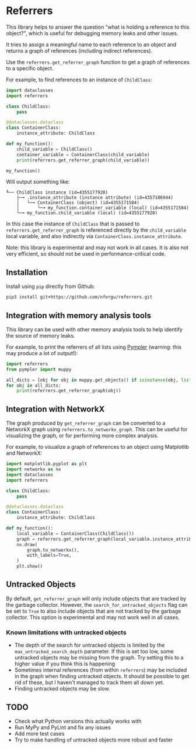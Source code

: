 # Referrers

This library helps to answer the question "what is holding a reference to this object?",
which is useful for debugging memory leaks and other issues.

It tries to assign a meaningful name to each reference to an object and returns a graph
of references (including indirect references).

Use the `referrers.get_referrer_graph` function to get a graph of references to a
specific object.

For example, to find references to an instance of `ChildClass`:

```python
import dataclasses
import referrers

class ChildClass:
    pass

@dataclasses.dataclass
class ContainerClass:
    instance_attribute: ChildClass

def my_function():
    child_variable = ChildClass()
    container_variable = ContainerClass(child_variable)
    print(referrers.get_referrer_graph(child_variable))

my_function()
```

Will output something like:

```plaintext
╙── ChildClass instance (id=4355177920)
    ├─╼ .instance_attribute (instance attribute) (id=4357186944)
    │   └─╼ ContainerClass (object) (id=4355171584)
    │       └─╼ my_function.container_variable (local) (id=4355171584)
    └─╼ my_function.child_variable (local) (id=4355177920)
```

In this case the instance of `ChildClass` that is passed to `referrers.get_referrer_graph`
is referenced directly by the `child_variable` local variable, and also indirectly
via `ContainerClass.instance_attribute`.

Note: this library is experimental and may not work in all cases. It is also not very
efficient, so should not be used in performance-critical code.

## Installation

Install using `pip` directly from Github:

```bash
pip3 install git+https://github.com/nfergu/referrers.git
```

## Integration with memory analysis tools

This library can be used with other memory analysis tools to help identify the source
of memory leaks.

For example, to print the referrers of all lists using
[Pympler](https://pympler.readthedocs.io/en/latest/) (warning: this may produce a lot of output!):

```python
import referrers
from pympler import muppy

all_dicts = [obj for obj in muppy.get_objects() if isinstance(obj, list)]
for obj in all_dicts:
    print(referrers.get_referrer_graph(obj))
```

## Integration with NetworkX

The graph produced by `get_referrer_graph` can be converted to a NetworkX graph using
`referrers.to_networkx_graph`. This can be useful for visualizing the graph, or for
performing more complex analysis.

For example, to visualize a graph of references to an object using Matplotlib and NetworkX:

```python
import matplotlib.pyplot as plt
import networkx as nx
import dataclasses
import referrers

class ChildClass:
    pass

@dataclasses.dataclass
class ContainerClass:
    instance_attribute: ChildClass

def my_function():
    local_variable = ContainerClass(ChildClass())
    graph = referrers.get_referrer_graph(local_variable.instance_attribute)
    nx.draw(
        graph.to_networkx(),
        with_labels=True,
    )
    plt.show()
```

## Untracked Objects

By default, `get_referrer_graph` will only include objects that are tracked by the garbage
collector. However, the `search_for_untracked_objects` flag can be set to `True` to also
include objects that are not tracked by the garbage collector. This option is experimental
and may not work well in all cases.

### Known limitations with untracked objects

* The depth of the search for untracked objects is limited by the `max_untracked_search_depth`
  parameter. If this is set too low, some untracked objects may be missing from the graph.
  Try setting this to a higher value if you think this is happening
* Sometimes internal references (from within `referrers`) may be included in the graph when
  finding untracked objects. It should be possible to get rid of these, but I haven't
  managed to track them all down yet.
* Finding untracked objects may be slow.

## TODO

* Check what Python versions this actually works with
* Run MyPy and PyLint and fix any issues
* Add more test cases
* Try to make handling of untracked objects more robust and faster
